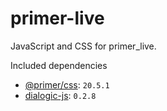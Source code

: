 # primer-live

JavaScript and CSS for primer_live.

Included dependencies

- [@primer/css](https://www.npmjs.com/package/@primer/css): `20.5.1`
- [dialogic-js](https://www.npmjs.com/package/dialogic-js): `0.2.8`